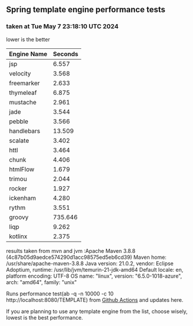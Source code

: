 ## Spring template engine performance tests
### taken at Tue May  7 23:18:10 UTC 2024

lower is the better
<div id="chart_div"></div>

|Engine Name | Seconds|
|------------|--------|
|jsp | 6.557|
|velocity | 3.568|
|freemarker | 2.633|
|thymeleaf | 6.875|
|mustache | 2.961|
|jade | 3.544|
|pebble | 3.566|
|handlebars | 13.509|
|scalate | 3.402|
|httl | 3.464|
|chunk | 4.406|
|htmlFlow | 1.679|
|trimou | 2.044|
|rocker | 1.927|
|ickenham | 4.280|
|rythm | 3.551|
|groovy | 735.646|
|liqp | 9.262|
|kotlinx | 2.375|

results taken from mvn and jvm :Apache Maven 3.8.8 (4c87b05d9aedce574290d1acc98575ed5eb6cd39)
Maven home: /usr/share/apache-maven-3.8.8
Java version: 21.0.2, vendor: Eclipse Adoptium, runtime: /usr/lib/jvm/temurin-21-jdk-amd64
Default locale: en, platform encoding: UTF-8
OS name: "linux", version: "6.5.0-1018-azure", arch: "amd64", family: "unix"

Runs performance test(ab -q -n 10000 -c 10 http://localhost:8080/TEMPLATE) from [Github Actions](https://github.com/ozkanpakdil/spring-comparing-template-engines/actions) and updates here.

If you are planning to use any template engine from the list, choose wisely, lowest is the best performance. 

<div id="disqus_thread"></div>
<script src="https://www.gstatic.com/charts/loader.js"></script>

<script type="text/javascript">
    /* * * CONFIGURATION VARIABLES * * */
    var disqus_shortname = 'ozkanpakdil';
    
    /* * * DON'T EDIT BELOW THIS LINE * * */
    (function() {
        var dsq = document.createElement('script'); dsq.type = 'text/javascript'; dsq.async = true;
        dsq.src = '//' + disqus_shortname + '.disqus.com/embed.js';
        (document.getElementsByTagName('head')[0] || document.getElementsByTagName('body')[0]).appendChild(dsq);
    })();
    
    google.charts.load('current', {
          packages: ['corechart'],
          callback: drawChart
        });

        const chartOptions = {
          width: 600,
          height: 600,
          annotations: {
            textStyle: {
              fontName: 'Times-Roman',
              fontSize: 10,
              bold: false,
              italic: false,
              // The color of the text.
              color: '#871b47',
              // The color of the text outline.
              auraColor: '#d799ae',
              // The transparency of the text.
              opacity: 0.8
            }
          }
        };

        function drawChart() {
          var tableRows = [];
          var results = document.getElementsByTagName('table');
          Array.prototype.forEach.call(results[0].rows, function (row) {
            var tableColumns = [];
            Array.prototype.forEach.call(row.cells, function (cell) {
              var cellText = cell.textContent || cell.innerText;
              if (parseFloat(cellText) > 20)
                return; //continue;
              switch (cell.cellIndex) {
                case 0:
                  tableColumns.push(cellText.trim());
                  break;

                default:
                  switch (row.rowIndex) {
                    case 0:
                      tableColumns.push(cellText.trim());
                      break;
                    default:
                      tableColumns.push(parseFloat(cellText));
                  }
              }
            });
            tableRows.push(tableColumns);
          });

          var data = google.visualization.arrayToDataTable(tableRows.filter(function (el) {
            return el[1] != null;
          }));
          const newDiv = document.createElement("div");
          var chart = new google.visualization.ColumnChart(newDiv);
          chart.draw(data, chartOptions);
          document.getElementById('chart_div').append(newDiv);
        }
</script>
<!-- Google tag (gtag.js) -->
<script async src="https://www.googletagmanager.com/gtag/js?id=UA-77642-34"></script>
<script>
  window.dataLayer = window.dataLayer || [];
  function gtag(){dataLayer.push(arguments);}
  gtag('js', new Date());

  gtag('config', 'UA-77642-34');
</script>


